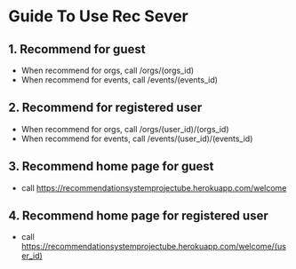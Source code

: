 # Guide To Use Rec Sever
## 1.  Recommend for guest
- When recommend for orgs, call /orgs/(orgs_id)
- When recommend for events, call /events/(events_id)

## 2. Recommend for registered user

- When recommend for orgs, call /orgs/(user_id)/(orgs_id)
- When recommend for events, call /events/(user_id)/(events_id)


## 3. Recommend home page for guest
- call https://recommendationsystemprojectube.herokuapp.com/welcome

## 4. Recommend home page for registered user
- call https://recommendationsystemprojectube.herokuapp.com/welcome/(user_id)
